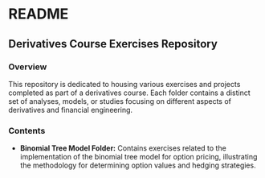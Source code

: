 # README

## Derivatives Course Exercises Repository

### Overview
This repository is dedicated to housing various exercises and projects completed as part of a derivatives course. Each folder contains a distinct set of analyses, models, or studies focusing on different aspects of derivatives and financial engineering.

### Contents
- **Binomial Tree Model Folder:** Contains exercises related to the implementation of the binomial tree model for option pricing, illustrating the methodology for determining option values and hedging strategies.

